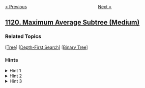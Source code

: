 <!--|This file generated by command(leetcode description); DO NOT EDIT.    |-->
<!--+----------------------------------------------------------------------+-->
<!--|@author    openset <openset.wang@gmail.com>                           |-->
<!--|@link      https://github.com/openset                                 |-->
<!--|@home      https://github.com/openset/leetcode                        |-->
<!--+----------------------------------------------------------------------+-->

[< Previous](../remove-vowels-from-a-string "Remove Vowels from a String")
　　　　　　　　　　　　　　　　
[Next >](../divide-array-into-increasing-sequences "Divide Array Into Increasing Sequences")

## [1120. Maximum Average Subtree (Medium)](https://leetcode.com/problems/maximum-average-subtree "子树的最大平均值")



### Related Topics
  [[Tree](../../tag/tree/README.md)]
  [[Depth-First Search](../../tag/depth-first-search/README.md)]
  [[Binary Tree](../../tag/binary-tree/README.md)]

### Hints
<details>
<summary>Hint 1</summary>
Can you find the sum of values and the number of nodes for every sub-tree ?
</details>

<details>
<summary>Hint 2</summary>
Can you find the sum of values and the number of nodes for a sub-tree given the sum of values and the number of nodes of it's left and right sub-trees ?
</details>

<details>
<summary>Hint 3</summary>
Use depth first search to recursively find the solution for the children of a node then use their solutions to compute the current node's solution.
</details>
